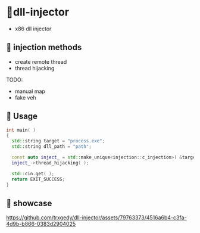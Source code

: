 # 💾dll-injector
- x86 dll injector

## 💉 injection methods
- create remote thread
- thread hijacking
  
TODO:
- manual map
- fake veh

## 📘 Usage
```cpp
int main( )
{
  std::string target = "process.exe";
  std::string dll_path = "path";

  const auto inject_ = std::make_unique<injection::c_injection>( &target, &dll_path );
  inject_->thread_hijacking( );

  std::cin.get( );
  return EXIT_SUCCESS;
}
```
## 🎥 showcase
https://github.com/trxgedy/dll-injector/assets/79763373/4516a6b4-c3fa-4d9b-b866-0383d2904025
